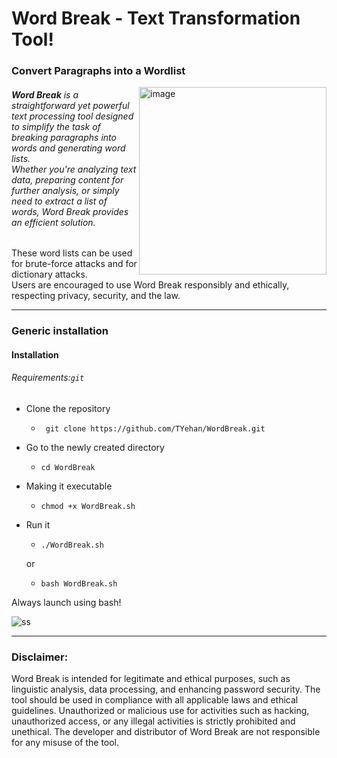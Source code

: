 # Word Break - Text Transformation Tool!
### Convert Paragraphs into a Wordlist   

<img src="https://github.com/TYehan/WordBreak/assets/85949077/d1b601e6-f0e0-4d68-be7a-4b1b0b0eab72" alt="image" width="300" align="right">

###### <b>Word Break</b> is a straightforward yet powerful text processing tool designed to simplify the task of breaking paragraphs into words and generating word lists. <br>Whether you're analyzing text data, preparing content for further analysis, or simply need to extract a list of words, Word Break provides an efficient solution.

These word lists can be used for brute-force attacks and for dictionary attacks. <br>
Users are encouraged to use Word Break responsibly and ethically, respecting privacy, security, and the law.

---

### Generic installation
#### Installation
###### <i>Requirements:</i>```git```

- Clone the repository
  - ```
     git clone https://github.com/TYehan/WordBreak.git 
- Go to the newly created directory
  - ```
    cd WordBreak  
- Making it executable
  - ```
    chmod +x WordBreak.sh 
- Run it
  - ```
    ./WordBreak.sh
    
  or
     
  - ```
    bash WordBreak.sh

Always launch using bash!

![ss](https://github.com/TYehan/WordBreak/assets/85949077/05c6fd49-f7e9-42a8-8e39-05fbb6403ef3)

---
### Disclaimer:

Word Break is intended for legitimate and ethical purposes, such as linguistic analysis, data processing, and enhancing password security. The tool should be used in compliance with all applicable laws and ethical guidelines. Unauthorized or malicious use for activities such as hacking, unauthorized access, or any illegal activities is strictly prohibited and unethical. The developer and distributor of Word Break are not responsible for any misuse of the tool.


